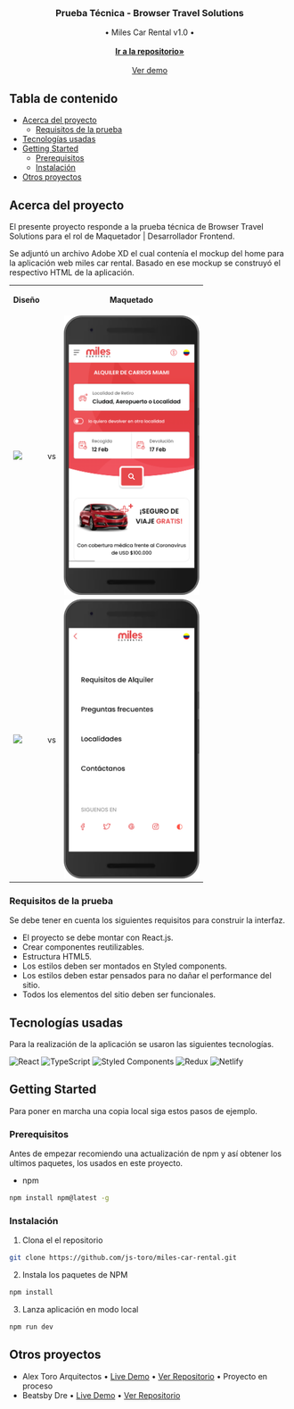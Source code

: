 <br/>

<p align="center">
  <h3 align="center">Prueba Técnica - Browser Travel Solutions</h3>

  <p align="center">
    • Miles Car Rental v1.0 •
    <br/>
    <br/>
    <a href="https://github.com/js-toro/miles-car-rental"><strong>Ir a la repositorio»</strong></a>
    <br/>
    <br/>
    <a href="https://milescarrental.netlify.app">Ver demo</a> 
  </p>
</p>

<h2> Tabla de contenido</h2>

- [Acerca del proyecto](#acerca-del-proyecto)
  - [Requisitos de la prueba](#requisitos-de-la-prueba)
- [Tecnologías usadas](#tecnologías-usadas)
- [Getting Started](#getting-started)
  - [Prerequisitos](#prerequisitos)
  - [Instalación](#instalación)
- [Otros proyectos](#otros-proyectos)

## Acerca del proyecto

El presente proyecto responde a la prueba técnica de Browser Travel Solutions para el rol de Maquetador | Desarrollador Frontend. 

Se adjuntó un archivo Adobe XD el cual contenía el mockup del home para la aplicación web miles car rental. Basado en ese mockup se construyó el respectivo HTML de la aplicación.

<table align="center">
  <tr>
    <th>
    <p align="center">Diseño</p>
    </th>
    <th></th>
    <th>
    <div align="center">Maquetado</div>
    </th>
  <tr>
 <tr>
    <td>
    <img src="./markdown/assets/diseño1.png" 
    height="500"
    style="object-fit: contain"
    >
    </td>
    <td>vs</td>
    <td>
    <img src="./markdown/assets/maquetado1.png"     height="500"
    style="object-fit: contain">
    </td>
  <tr>
  <tr>
    <td>
    <img src="./markdown/assets/diseño2.png"     height="500"
    style="object-fit: contain">
    </td>
    <td>vs</td>
    <td>
    <img src="./markdown/assets/maquetado2.png"     height="500"
    style="object-fit: contain">
    </td>
  <tr>
</table>

### Requisitos de la prueba

Se debe tener en cuenta los siguientes requisitos para construir la interfaz.

- El proyecto se debe montar con React.js.
- Crear componentes reutilizables.
- Estructura HTML5.
- Los estilos deben ser montados en Styled components.
- Los estilos deben estar pensados para no dañar el performance del sitio.
- Todos los elementos del sitio deben ser funcionales.

## Tecnologías usadas

Para la realización de la aplicación se usaron las siguientes tecnologías.<br>

![React](https://img.shields.io/badge/react-%2320232a.svg?style=for-the-badge&logo=react&logoColor=%2361DAFB)
![TypeScript](https://img.shields.io/badge/typescript-%23007ACC.svg?style=for-the-badge&logo=typescript&logoColor=white)
![Styled Components](https://img.shields.io/badge/styled--components-DB7093?style=for-the-badge&logo=styled-components&logoColor=white)
![Redux](https://img.shields.io/badge/redux-%23593d88.svg?style=for-the-badge&logo=redux&logoColor=white)
![Netlify](https://img.shields.io/badge/netlify-%23000000.svg?style=for-the-badge&logo=netlify&logoColor=#00C7B7) 


## Getting Started

Para poner en marcha una copia local siga estos pasos de ejemplo.

### Prerequisitos

Antes de empezar recomiendo una actualización de npm y así obtener los ultimos paquetes, los usados en este proyecto.

* npm

```sh
npm install npm@latest -g
```

### Instalación

1. Clona el el repositorio

```sh
git clone https://github.com/js-toro/miles-car-rental.git
```

2. Instala los paquetes de NPM

```sh
npm install
```

3. Lanza aplicación en modo local

```sh
npm run dev
```

## Otros proyectos

- Alex Toro Arquitectos • [Live Demo](https://alextoroarquitectos.netlify.app) • [Ver Repositorio](https://github.com/js-toro/alextoroarq) • Proyecto en proceso
- Beatsby Dre • [Live Demo](https://beatsby-dre.netlify.app) • [Ver Repositorio](https://github.com/js-toro/beatsby-dre-landing-page)
